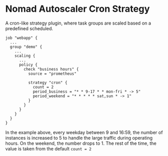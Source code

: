 # Nomad Autoscaler Cron Strategy

A cron-like strategy plugin, where task groups are scaled based on a predefined scheduled.

```hcl
job "webapp" {
  ...
  group "demo" {
    ...
    scaling {
      ...
      policy {
        check "business hours" {
          source = "prometheus"

          strategy "cron" {
            count = 2
            period_business = "* * 9-17 * * mon-fri * -> 5"
            period_weekend = "* * * * * sat,sun * -> 1"
          }
        }
      }
    }
  }
}
```

In the example above, every weekday between 9 and 16:59, the number of instances is increased to 5 to handle the large traffic during operating hours. 
On the weekend, the number drops to 1. 
The rest of the time, the value is taken from the default `count = 2`